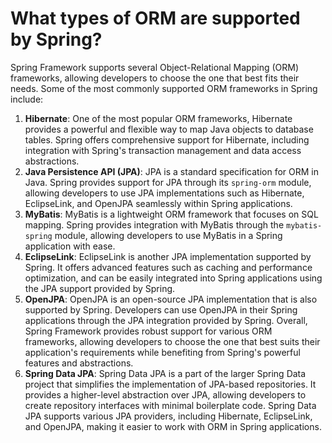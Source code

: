 # What types of ORM are supported by Spring?
Spring Framework supports several Object-Relational Mapping (ORM) frameworks, allowing developers to choose the one that best fits their needs. Some of the most commonly supported ORM frameworks in Spring include:
1. **Hibernate**: One of the most popular ORM frameworks, Hibernate provides a powerful and flexible way to map Java objects to database tables. Spring offers comprehensive support for Hibernate, including integration with Spring's transaction management and data access abstractions.
2. **Java Persistence API (JPA)**: JPA is a standard specification for ORM in Java. Spring provides support for JPA through its `spring-orm` module, allowing developers to use JPA implementations such as Hibernate, EclipseLink, and OpenJPA seamlessly within Spring applications.
3. **MyBatis**: MyBatis is a lightweight ORM framework that focuses on SQL mapping. Spring provides integration with MyBatis through the `mybatis-spring` module, allowing developers to use MyBatis in a Spring application with ease.
4. **EclipseLink**: EclipseLink is another JPA implementation supported by Spring. It offers advanced features such as caching and performance optimization, and can be easily integrated into Spring applications using the JPA support provided by Spring.
5. **OpenJPA**: OpenJPA is an open-source JPA implementation that is also supported by Spring. Developers can use OpenJPA in their Spring applications through the JPA integration provided by Spring.
Overall, Spring Framework provides robust support for various ORM frameworks, allowing developers to choose the one that best suits their application's requirements while benefiting from Spring's powerful features and abstractions.
6. **Spring Data JPA**: Spring Data JPA is a part of the larger Spring Data project that simplifies the implementation of JPA-based repositories. It provides a higher-level abstraction over JPA, allowing developers to create repository interfaces with minimal boilerplate code. Spring Data JPA supports various JPA providers, including Hibernate, EclipseLink, and OpenJPA, making it easier to work with ORM in Spring applications.

